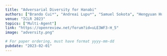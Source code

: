 ```yaml
---
title: "Adversarial Diversity for Hanabi"
authors: ["Brando Cui*", "Andreai Lupu*", "Samuel Sokota", "Hengyuan Hu", "David J Wu", "Jakob Foerster"]
venue: "ICLR 2023"
topics: ["Multi-Agent"]
link: "https://openreview.net/forum?id=uLE3WF3-H_5"
image: "adversity.png"

# For paper ordering, must have format yyyy-mm-dd
pubdate: "2023-02-01"
---
```

